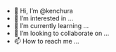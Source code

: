 - 👋 Hi, I’m @kenchura
- 👀 I’m interested in ...
- 🌱 I’m currently learning ...
- 💞️ I’m looking to collaborate on ...
- 📫 How to reach me ...

<!---
kenchura/kenchura is a ✨ special ✨ repository because its `README.md` (this file) appears on your GitHub profile.
You can click the Preview link to take a look at your changes.
--->
